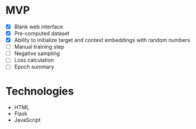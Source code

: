 # MVP
- [X] Blank web interface
- [X] Pre-computed dataset
- [X] Ability to initialize target and context embeddings with random numbers
- [ ] Manual training step
- [ ] Negative sampling
- [ ] Loss calculation
- [ ] Epoch summary

# Technologies
- HTML
- Flask
- JavaScript
